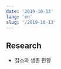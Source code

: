```yaml
---
date: '2019-10-13'
lang: 'en'
slug: '/2019-10-13'
---
```


## Research

- 잡스와 생존 편향

<head>
  <html lang="en-US"/>
</head>
